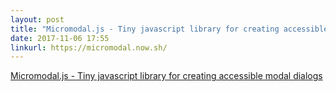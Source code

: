 ```yaml
---
layout: post
title: "Micromodal.js - Tiny javascript library for creating accessible modal dialogs"
date: 2017-11-06 17:55
linkurl: https://micromodal.now.sh/
---
```


[Micromodal.js - Tiny javascript library for creating accessible modal dialogs](https://micromodal.now.sh/)

> 